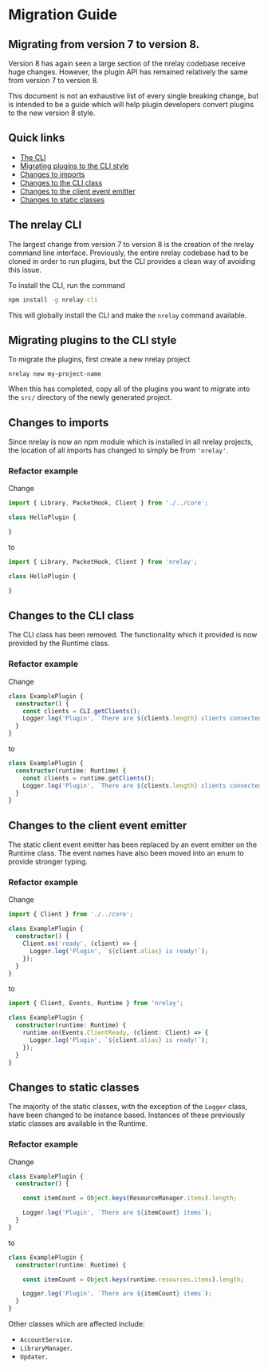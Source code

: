 # Migration Guide

## Migrating from version 7 to version 8.

Version 8 has again seen a large section of the nrelay codebase receive huge changes. However, the plugin API has remained relatively the same from version 7 to version 8.

This document is not an exhaustive list of every single breaking change, but is intended to be a guide which will help plugin developers convert plugins to the new version 8 style.

## Quick links

+ [The CLI](#the-cli)
+ [Migrating plugins to the CLI style](#migrating-plugins-to-the-cli-style)
+ [Changes to imports](#changes-to-imports)
+ [Changes to the CLI class](#changes-to-the-cli-class)
+ [Changes to the client event emitter](#changes-to-the-client-event-emitter)
+ [Changes to static classes](#changes-to-static-classes)

## The nrelay CLI

The largest change from version 7 to version 8 is the creation of the nrelay command line interface. Previously, the entire nrelay codebase had to be cloned in order to run plugins, but the CLI provides a clean way of avoiding this issue.

To install the CLI, run the command

```cmd
npm install -g nrelay-cli
```

This will globally install the CLI and make the `nrelay` command available.

## Migrating plugins to the CLI style

To migrate the plugins, first create a new nrelay project

```
nrelay new my-project-name
```

When this has completed, copy all of the plugins you want to migrate into the `src/` directory of the newly generated project.

## Changes to imports

Since nrelay is now an npm module which is installed in all nrelay projects, the location of all imports has changed to simply be from `'nrelay'`.

### Refactor example

Change

```typescript
import { Library, PacketHook, Client } from './../core';

class HelloPlugin {

}
```

to

```typescript
import { Library, PacketHook, Client } from 'nrelay';

class HelloPlugin {

}
```

## Changes to the CLI class

The CLI class has been removed. The functionality which it provided is now provided by the Runtime class.

### Refactor example

Change

```typescript
class ExamplePlugin {
  constructor() {
    const clients = CLI.getClients();
    Logger.log('Plugin', `There are ${clients.length} clients connected`);
  }
}
```

to

```typescript
class ExamplePlugin {
  constructor(runtime: Runtime) {
    const clients = runtime.getClients();
    Logger.log('Plugin', `There are ${clients.length} clients connected`);
  }
}
```

## Changes to the client event emitter

The static client event emitter has been replaced by an event emitter on the Runtime class. The event names have also been moved into an enum to provide stronger typing.

### Refactor example

Change

```typescript
import { Client } from './../core';

class ExamplePlugin {
  constructor() {
    Client.on('ready', (client) => {
      Logger.log('Plugin', `${client.alias} is ready!`);
    });
  }
}
```

to

```typescript
import { Client, Events, Runtime } from 'nrelay';

class ExamplePlugin {
  constructor(runtime: Runtime) {
    runtime.on(Events.ClientReady, (client: Client) => {
      Logger.log('Plugin', `${client.alias} is ready!`);
    });
  }
}
```

## Changes to static classes

The majority of the static classes, with the exception of the `Logger` class, have been changed to be instance based. Instances of these previously static classes are available in the Runtime.

### Refactor example

Change

```typescript
class ExamplePlugin {
  constructor() {

    const itemCount = Object.keys(ResourceManager.items).length;

    Logger.log('Plugin', `There are ${itemCount} items`);
  }
}
```

to

```typescript
class ExamplePlugin {
  constructor(runtime: Runtime) {

    const itemCount = Object.keys(runtime.resources.items).length;

    Logger.log('Plugin', `There are ${itemCount} items`);
  }
}
```

Other classes which are affected include:

+ `AccountService`.
+ `LibraryManager`.
+ `Updater`.

